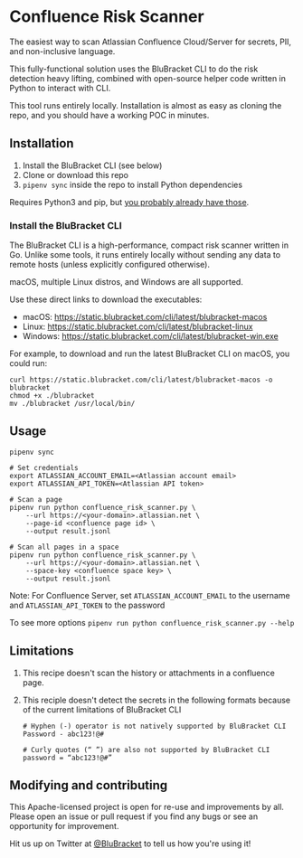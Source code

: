 # Confluence Risk Scanner

The easiest way to scan Atlassian Confluence Cloud/Server for secrets, PII, and non-inclusive language.

This fully-functional solution uses the BluBracket CLI to do the risk detection heavy lifting,
combined with open-source helper code written in Python to interact with CLI.

This tool runs entirely locally. Installation is almost as easy as cloning the repo,
and you should have a working POC in minutes.

## Installation

1. Install the BluBracket CLI (see below)
2. Clone or download this repo
2. `pipenv sync` inside the repo to install Python dependencies

Requires Python3 and pip, but [you probably already have those](https://pip.pypa.io/en/stable/installation/).

### Install the BluBracket CLI

The BluBracket CLI is a high-performance, compact risk scanner written in Go.
Unlike some tools, it runs entirely locally without sending any data to remote hosts
(unless explicitly configured otherwise).

macOS, multiple Linux distros, and Windows are all supported.

Use these direct links to download the executables:

- macOS: https://static.blubracket.com/cli/latest/blubracket-macos
- Linux: https://static.blubracket.com/cli/latest/blubracket-linux
- Windows: https://static.blubracket.com/cli/latest/blubracket-win.exe

For example, to download and run the latest BluBracket CLI on macOS, you could run:

```
curl https://static.blubracket.com/cli/latest/blubracket-macos -o blubracket
chmod +x ./blubracket
mv ./blubracket /usr/local/bin/
```

## Usage

```
pipenv sync

# Set credentials
export ATLASSIAN_ACCOUNT_EMAIL=<Atlassian account email>
export ATLASSIAN_API_TOKEN=<Atlassian API token>

# Scan a page
pipenv run python confluence_risk_scanner.py \
    --url https://<your-domain>.atlassian.net \
    --page-id <confluence page id> \
    --output result.jsonl

# Scan all pages in a space
pipenv run python confluence_risk_scanner.py \
    --url https://<your-domain>.atlassian.net \
    --space-key <confluence space key> \
    --output result.jsonl
```

Note: For Confluence Server, set `ATLASSIAN_ACCOUNT_EMAIL` to the username and `ATLASSIAN_API_TOKEN` to the password

To see more options `pipenv run python confluence_risk_scanner.py --help`

## Limitations

1. This recipe doesn't scan the history or attachments in a confluence page.

1. This reciple doesn't detect the secrets in the following formats because 
   of the current limitations of BluBracket CLI
    ```
    # Hyphen (-) operator is not natively supported by BluBracket CLI
    Password - abc123!@#

    # Curly quotes (“ ”) are also not supported by BluBracket CLI
    password = “abc123!@#”
    ```

## Modifying and contributing

This Apache-licensed project is open for re-use and improvements by all.
Please open an issue or pull request if you find any bugs or see an opportunity for improvement.

Hit us up on Twitter at [@BluBracket](https://twitter.com/blubracket) to tell us how you're using it!

